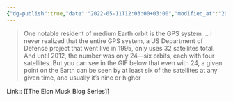 ```yaml
---
{"dg-publish":true,"date":"2022-05-11T12:03:00+03:00","modified_at":"2022-05-20T22:18:15+03:00","title":"GPS only uses 32 satellites","permalink":"/quotes/202205111203/","dgHomeLink":false,"dgPassFrontmatter":true}
---
```



> One notable resident of medium Earth orbit is the GPS system ... I never realized that the entire GPS system, a US Department of Defense project that went live in 1995, only uses 32 satellites total. And until 2012, the number was only 24—six orbits, each with four satellites. But you can see in the GIF below that even with 24, a given point on the Earth can be seen by at least six of the satellites at any given time, and usually it’s nine or higher

Link:: [[The Elon Musk Blog Series]]
